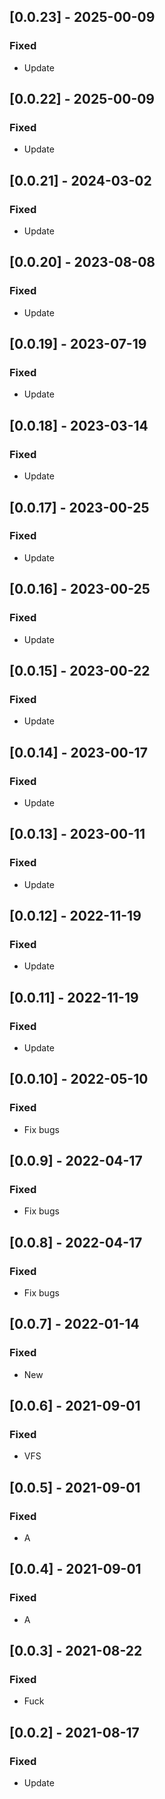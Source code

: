 ## [0.0.23] - 2025-00-09

### Fixed
-    Update

## [0.0.22] - 2025-00-09

### Fixed
-    Update

## [0.0.21] - 2024-03-02

### Fixed
-    Update

## [0.0.20] - 2023-08-08

### Fixed
-    Update

## [0.0.19] - 2023-07-19

### Fixed
-    Update

## [0.0.18] - 2023-03-14

### Fixed
-    Update

## [0.0.17] - 2023-00-25

### Fixed
-    Update

## [0.0.16] - 2023-00-25

### Fixed
-    Update

## [0.0.15] - 2023-00-22

### Fixed
-    Update

## [0.0.14] - 2023-00-17

### Fixed
-    Update

## [0.0.13] - 2023-00-11

### Fixed
-    Update

## [0.0.12] - 2022-11-19

### Fixed
-    Update

## [0.0.11] - 2022-11-19

### Fixed
-    Update

## [0.0.10] - 2022-05-10

### Fixed
-    Fix bugs

## [0.0.9] - 2022-04-17

### Fixed
-    Fix bugs

## [0.0.8] - 2022-04-17

### Fixed
-    Fix bugs

## [0.0.7] - 2022-01-14

### Fixed
-    New

## [0.0.6] - 2021-09-01

### Fixed
-    VFS

## [0.0.5] - 2021-09-01

### Fixed
-    A

## [0.0.4] - 2021-09-01

### Fixed
-    A

## [0.0.3] - 2021-08-22

### Fixed
-    Fuck

## [0.0.2] - 2021-08-17

### Fixed
-    Update

